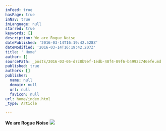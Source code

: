 ```yaml
---
inFeed: true
hasPage: true
inNav: true
inLanguage: null
starred: true
keywords: []
description: We are Rogue Noise
datePublished: '2016-03-14T16:19:42.528Z'
dateModified: '2016-03-14T16:19:42.207Z'
title: ' Home'
author: []
sourcePath: _posts/2016-03-05-d7c8b9ef-1edb-48f4-89f6-b4992c746efe.md
published: true
authors: []
publisher:
  name: null
  domain: null
  url: null
  favicon: null
url: home/index.html
_type: Article

---
```

**We are Rogue Noise**
![](https://the-grid-user-content.s3-us-west-2.amazonaws.com/7a6b26fe-a75c-4d2e-8f26-53c2206aaed5.jpg)
